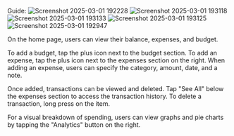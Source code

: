 Guide:
![Screenshot 2025-03-01 192228](https://github.com/user-attachments/assets/5fbd1e66-547d-4ad0-829a-a3065a3c1329)
![Screenshot 2025-03-01 193118](https://github.com/user-attachments/assets/10752c68-b7e6-4600-bfab-e1ff147d1c44)
![Screenshot 2025-03-01 193133](https://github.com/user-attachments/assets/f1047646-3ddb-4dbb-a038-985c3fd512dc)
![Screenshot 2025-03-01 193125](https://github.com/user-attachments/assets/84704842-6f1d-48d7-9215-ba3ad073e0dc)
![Screenshot 2025-03-01 192947](https://github.com/user-attachments/assets/823e308c-0028-4d91-b35c-64d09c0895b2)


On the home page, users can view their balance, expenses, and budget.

To add a budget, tap the plus icon next to the budget section.
To add an expense, tap the plus icon next to the expenses section on the right.
When adding an expense, users can specify the category, amount, date, and a note.

Once added, transactions can be viewed and deleted. Tap "See All" below the expenses section to access the transaction history. To delete a transaction, long press on the item.

For a visual breakdown of spending, users can view graphs and pie charts by tapping the "Analytics" button on the right.



